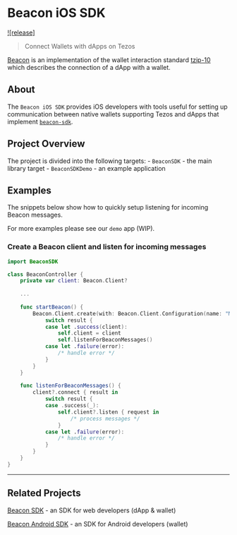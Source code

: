 # Beacon iOS SDK

[![release]](https://img.shields.io/github/v/tag/airgap-it/beacon-ios-sdk?include_prereleases)

> Connect Wallets with dApps on Tezos

[Beacon](https://walletbeacon.io) is an implementation of the wallet interaction standard [tzip-10](https://gitlab.com/tzip/tzip/blob/master/proposals/tzip-10/tzip-10.md) which describes the connection of a dApp with a wallet.

## About

The `Beacon iOS SDK` provides iOS developers with tools useful for setting up communication between native wallets supporting Tezos and dApps that implement [`beacon-sdk`](https://github.com/airgap-it/beacon-sdk).

<!-- TODO: once published ## Installation -->

<!-- TODO: ## Documentation -->

## Project Overview

The project is divided into the following targets:
    - `BeaconSDK` - the main library target
    - `BeaconSDKDemo` - an example application

## Examples

The snippets below show how to quickly setup listening for incoming Beacon messages.

For more examples please see our `demo` app (WIP).

### Create a Beacon client and listen for incoming messages

```swift
import BeaconSDK

class BeaconController {
    private var client: Beacon.Client?
    
    ...
    
    func startBeacon() {
        Beacon.Client.create(with: Beacon.Client.Configuration(name: "My App")) { result in
            switch result {
            case let .success(client):
                self.client = client
                self.listenForBeaconMessages()
            case let .failure(error):
                /* handle error */
            }
        }
    }
    
    func listenForBeaconMessages() {
        client?.connect { result in
            switch result {
            case .success(_):
                self.client?.listen { request in 
                    /* process messages */ 
                }
            case let .failure(error):
                /* handle error */
            }
        }
    }
}
```

<!-- TODO: ## Development -->

---
## Related Projects

[Beacon SDK](https://github.com/airgap-it/beacon-sdk) - an SDK for web developers (dApp & wallet)

[Beacon Android SDK](https://github.com/airgap-it/beacon-android-sdk) - an SDK for Android developers (wallet)
